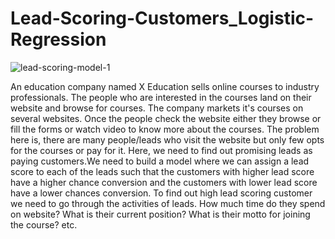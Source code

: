 # Lead-Scoring-Customers_Logistic-Regression
![lead-scoring-model-1](https://user-images.githubusercontent.com/84779271/174478943-d3cfad3c-c071-4add-944a-5f4602808293.jpg)

An education company named X Education sells online courses to industry professionals. The people who are interested in the courses land on their website and browse for courses. The company markets it's courses on several websites. Once the people check the website either they browse or fill the forms or watch video to know more about the courses.
The problem here is, there are many people/leads who visit the website but only few opts for the courses or pay for it. Here, we need to find out promising leads as paying customers.We need to build a model where we can assign a lead score to each of the leads such that the customers with higher lead score have a higher chance conversion and the customers with lower lead score have a lower chances conversion.
To find out high lead scoring customer we need to go through the activities of leads. How much time do they spend on website? What is their current position? What is their motto for joining the course? etc.

